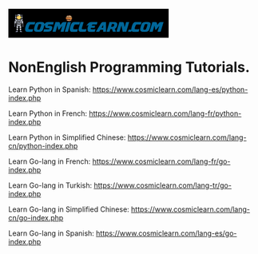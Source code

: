 ![Alt text](logo.png?raw=true "Title")

# NonEnglish Programming Tutorials.
Learn Python in Spanish: 
https://www.cosmiclearn.com/lang-es/python-index.php

Learn Python in French:
https://www.cosmiclearn.com/lang-fr/python-index.php

Learn Python in Simplified Chinese:
https://www.cosmiclearn.com/lang-cn/python-index.php

Learn Go-lang in French:
https://www.cosmiclearn.com/lang-fr/go-index.php

Learn Go-lang in Turkish:
https://www.cosmiclearn.com/lang-tr/go-index.php

Learn Go-lang in Simplified Chinese:
https://www.cosmiclearn.com/lang-cn/go-index.php

Learn Go-lang in Spanish:
https://www.cosmiclearn.com/lang-es/go-index.php
